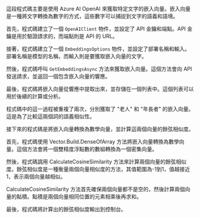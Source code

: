 這段程式碼主要是使用 Azure AI OpenAI 來獲取特定文字的嵌入向量。嵌入向量是一種將文字轉換為數字的方式，這些數字可以捕捉到文字的語義和語境。

首先，程式碼建立了一個 `OpenAIClient` 物件，並設定了 API 金鑰和端點。API 金鑰是用於驗證請求的，而端點則是 API 的 URL。

接著，程式碼建立了一個 `EmbeddingsOptions` 物件，並設定了部署名稱和輸入。部署名稱是模型的名稱，而輸入則是要獲取嵌入向量的文字。

然後，程式碼呼叫 `GetEmbeddingsAsync` 方法來獲取嵌入向量。這個方法會向 API 發送請求，並返回一個包含嵌入向量的響應。

最後，程式碼將嵌入向量從響應中提取出來，並存儲在一個列表中。這個列表可以用於後續的計算或分析。

程式碼中的這一過程被重複了兩次，分別獲取了 "老人" 和 "年長者" 的嵌入向量。這是為了比較這兩個詞的語義相似性。

接下來的程式碼是將嵌入向量轉換為數學向量，並計算這兩個向量的餘弦相似度。

首先，程式碼使用 Vector<double>.Build.DenseOfArray 方法將嵌入向量轉換為數學向量。這個方法會將一個雙精度浮點數的數組轉換為一個密集向量。

然後，程式碼調用 CalculateCosineSimilarity 方法來計算兩個向量的餘弦相似度。餘弦相似度是一種衡量兩個向量相似度的方法，其值範圍為-1到1，值越接近1，表示兩個向量越相似。

CalculateCosineSimilarity 方法首先確保兩個向量都不是空的，然後計算兩個向量的點積。點積是兩個向量相同位置的元素相乘後再求和。

最後，程式碼將計算出的餘弦相似度輸出到控制台。
